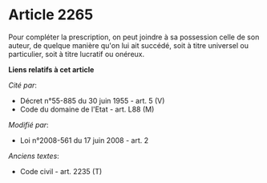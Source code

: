 # Article 2265

Pour compléter la prescription, on peut joindre à sa possession celle de son auteur, de quelque manière qu'on lui ait
succédé, soit à titre universel ou particulier, soit à titre lucratif ou onéreux.

**Liens relatifs à cet article**

_Cité par_:

  - Décret n°55-885 du 30 juin 1955 - art. 5 (V)
  - Code du domaine de l'Etat - art. L88 (M)

_Modifié par_:

  - Loi n°2008-561 du 17 juin 2008 - art. 2

_Anciens textes_:

  - Code civil - art. 2235 (T)
